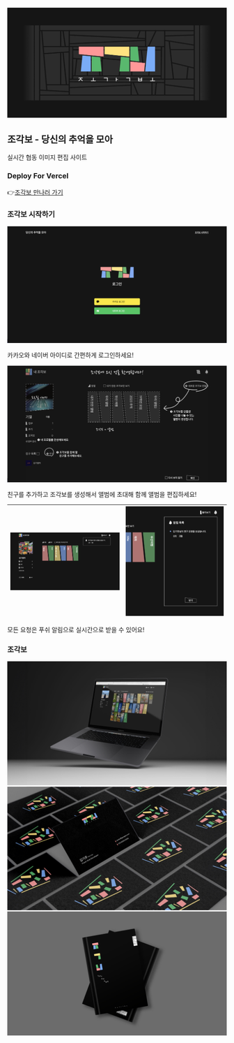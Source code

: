 ![조각보 타이틀](/public/images/docs/DOCS_TITLE.png)

## 조각보 - 당신의 추억을 모아

실시간 협동 이미지 편집 사이트

### Deploy For Vercel

👉[조각보 만나러 가기](https://jogakbo.vercel.app)

### 조각보 시작하기

![로그인 페이지](/public/images/docs/DOCS_LOGIN.png)

카카오와 네이버 아이디로 간편하게 로그인하세요!

![가이드](/public/images/docs/DOCS_GUIDE.png)

친구를 추가하고 조각보를 생성해서 앨범에 초대해 함께 앨범을 편집하세요!

| ![알림1](/public/images/docs/DOCS_NOTI_1.png) | ![알림2](/public/images/docs/DOCS_NOTI_2.png) |
| --------------------------------------------- | --------------------------------------------- |

모든 요청은 푸쉬 알림으로 실시간으로 받을 수 있어요!

### 조각보

![조각보 스크린](/public/images/docs/DOCS_SCREEN.png)
![조각보 명함](/public/images/docs/DOCS_CARD.png)
![조각보 앨범](/public/images/docs/DOCS_ALBUM.png)
